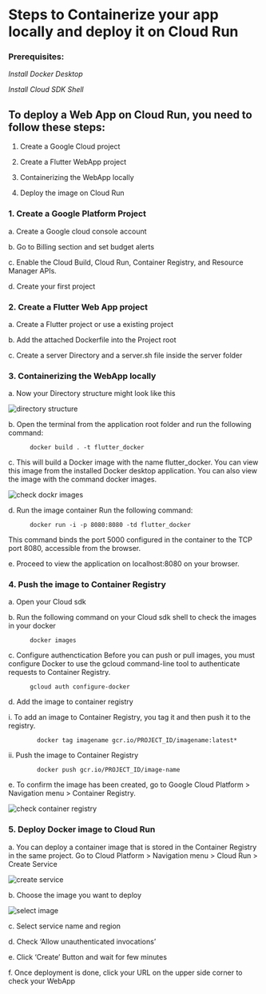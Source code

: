 # Steps to Containerize your app locally and deploy it on Cloud Run

 ### Prerequisites:

   *Install Docker Desktop* 
	 
	 
   *Install Cloud SDK Shell*
                      
                      
## To  deploy a Web App on Cloud Run, you need to follow these steps:

   1. Create a Google Cloud project
 
   2. Create a Flutter WebApp project
 
   3. Containerizing the WebApp locally
 
   4. Deploy the image on Cloud Run
 
 
 
 
### 1.	Create a Google Platform Project
         
   a.	  Create a Google cloud console account
   
   b.	  Go to Billing section and set budget alerts
   
   c.	  Enable the Cloud Build, Cloud Run, Container Registry, and Resource Manager APIs.
   
   d.	  Create your first project
    
    
### 2. Create a Flutter Web App project

   a.	  Create a Flutter project or use a existing project
  
   b.	  Add the attached Dockerfile into the Project root
   
   c.	  Create a server Directory and a server.sh file inside the server folder 


### 3.	Containerizing the WebApp locally

   a.	  Now your Directory structure might look like this
   
   ![directory structure](https://user-images.githubusercontent.com/96573282/148927136-db0faa86-e5eb-44d7-82f0-5924800cc59a.png)
        
   
   b.	  Open the terminal from the application root folder and run the following command:
	 
	 
	 
          docker build . -t flutter_docker
					
   c.	  This will build a Docker image with the name flutter_docker. You can view this image from the installed Docker desktop application. You can            also view the image with the command docker images.
   
   ![check dockr images](https://user-images.githubusercontent.com/96573282/148954099-61723298-2029-43d1-b4db-57e9f67f3c08.png)

        
   
   d.  	Run the image container
        Run the following command: 
				
				
          docker run -i -p 8080:8080 -td flutter_docker
   This command binds the port 5000 configured in the container to the TCP port 8080, accessible from the browser.
        
   
   e.	Proceed to view the application on localhost:8080 on your browser.
 

### 4.	Push the image to Container Registry

   a.	Open your Cloud sdk
    
   b.	Run the following command on your Cloud sdk shell to check the images in your docker
	 
	 
	
          docker images
          
	  
   c.	Configure authenctication
        Before you can push or pull images, you must configure Docker to use the gcloud command-line tool to authenticate requests to Container               Registry.
	
	
          gcloud auth configure-docker
          

   d.	Add the image to container registry
	 
   i.	To add an image to Container Registry, you tag it and then push it to the registry.
			 
			 
			
            docker tag imagename gcr.io/PROJECT_ID/imagename:latest*
						
					
  
   ii.	Push the image to Container Registry
	 
	 
            docker push gcr.io/PROJECT_ID/image-name
	    
	    
            
   e.	To confirm the image has been created, go to Google Cloud Platform > Navigation menu > Container Registry.
   
   ![check container registry](https://user-images.githubusercontent.com/96573282/148931218-1456c3d1-b0c7-4b90-b6e4-24127457ab7a.png)

 

### 5.	Deploy Docker image to Cloud Run

   a.	You can deploy a container image that is stored in the Container Registry in the same project. 
	 Go to Cloud Platform > Navigation menu > Cloud Run > Create Service
	 
   ![create service](https://user-images.githubusercontent.com/96573282/148931485-7c9b8f34-9ea9-4223-bfd8-5df1a78821fd.png)
   
   
   b.	Choose the image you want to deploy
	
   ![select image](https://user-images.githubusercontent.com/96573282/148931722-880b3de2-5643-45fc-9be5-860cec32c6fc.png)
   
   
  
   c.	Select service name and region
    
   d.	Check ‘Allow unauthenticated invocations’
    
   e.	Click ‘Create’ Button and wait for few minutes
   
   f.	Once deployment is done, click your URL on the upper side corner to check your WebApp


